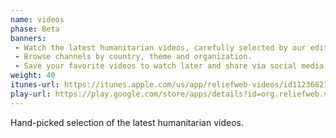 ```yaml
---
name: videos
phase: Beta
banners:
 - Watch the latest humanitarian videos, carefully selected by our editors from over 300 sources.
 - Browse channels by country, theme and organization.
 - Save your favorite videos to watch later and share via social media.
weight: 40
itunes-url: https://itunes.apple.com/us/app/reliefweb-videos/id1123682102?mt=8
play-url: https://play.google.com/store/apps/details?id=org.reliefweb.videos&hl=en
---
```


Hand-picked selection of the latest humanitarian videos.
